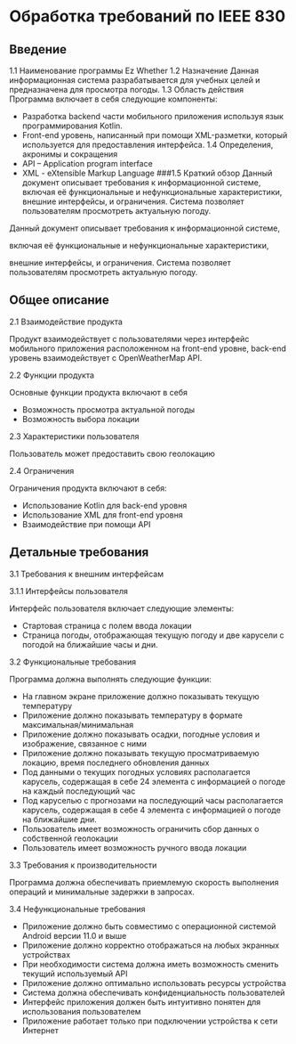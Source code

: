 # Обработка требований по IEEE 830

## Введение

1.1	Наименование программы
Ez Whether
1.2	 Назначение 
Данная информационная система разрабатывается для учебных целей и предназначена для просмотра погоды. 
1.3	Область действия
Программа включает в себя следующие компоненты:
-	Разработка backend части мобильного приложения используя язык программирования Kotlin. 
-	Front-end уровень, написанный при помощи XML-разметки, который используется для предоставления интерфейса.
1.4	Определения, акронимы и сокращения
-	API – Application program interface
-	XML - eXtensible Markup Language
###1.5	Краткий обзор
Данный документ описывает требования к информационной системе,
включая её функциональные и нефункциональные характеристики,
внешние интерфейсы, и ограничения. Система позволяет пользователям просмотреть актуальную погоду.


Данный документ описывает требования к информационной системе,

включая её функциональные и нефункциональные характеристики,

внешние интерфейсы, и ограничения. Система позволяет пользователям просмотреть актуальную погоду.

## Общее описание

2.1 Взаимодействие продукта

Продукт взаимодействует с пользователями через интерфейс мобильного приложения расположенном на front-end уровне, back-end уровень взаимодействует с OpenWeatherMap API.

2.2 Функции продукта

Основные функции продукта включают в себя

- Возможность просмотра актуальной погоды
- Возможность выбора локации

2.3 Характеристики пользователя

Пользователь может предоставить свою геолокацию

2.4 Ограничения

Ограничения продукта включают в себя:

- Использование Kotlin для back-end уровня
- Использование XML для front-end уровня
- Взаимодействие при помощи API

## Детальные требования

3.1 Требования к внешним интерфейсам

3.1.1 Интерфейсы пользователя

Интерфейс пользователя включает следующие элементы:

- Стартовая страница с полем ввода локации
- Страница погоды, отображающая текущую погоду и две карусели с погодой на ближайшие часы и дни.

3.2 Функциональные требования

Программа должна выполнять следующие функции:

- На главном экране приложение должно показывать текущую температуру
- Приложение должно показывать температуру в формате максимальная/минимальная
- Приложение должно показывать осадки, погодные условия и изображение, связанное с ними
- Приложение должно показывать текущую просматриваемую локацию, время последнего обновления данных
- Под данными о текущих погодных условиях располагается карусель, содержащая в себе 24 элемента с информацией о погоде на каждый последующий час
- Под каруселью с прогнозами на последующий часы располагается карусель, содержащая в себе 4 элемента с информацией о погоде на ближайшие дни.
- Пользователь имеет возможность ограничить сбор данных о собственной геолокации
- Пользователь имеет возможность ручного ввода локации

3.3 Требования к производительности

Программа должна обеспечивать приемлемую скорость выполнения операций и минимальные задержки в запросах.

3.4 Нефункциональные требования

- Приложение должно быть совместимо с операционной системой Android версии 11.0 и выше
- Приложение должно корректно отображаться на любых экранных устройствах
- При необходимости система должна иметь возможность сменить текущий используемый API
- Приложение должно оптимально использовать ресурсы устройства
- Система должна обеспечивать конфиденциальность пользователей
- Интерфейс приложения должен быть интуитивно понятен для использования пользователем
- Приложение работает только при подключении устройства к сети Интернет
